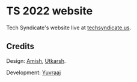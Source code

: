 # TS 2022 website
Tech Syndicate's website live at [techsyndicate.us](https://techsyndicate.us).
## Credits
Design: [Amish](https://www.behance.net/amishmamtani), [Utkarsh](https://dribbble.com/ZapUt).

Development: [Yuvraaj](https://github.com/yuvraajnarula)
